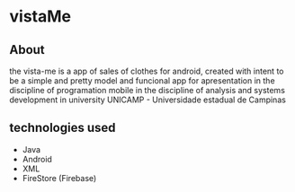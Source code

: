 # vistaMe

## About

the vista-me is a app of sales of clothes for android, created with intent to be a simple and 
pretty model and funcional app for apresentation in the discipline of programation mobile in the discipline 
of analysis and systems development in university UNICAMP - Universidade estadual de Campinas

## technologies used

- Java
- Android 
- XML
- FireStore (Firebase)

